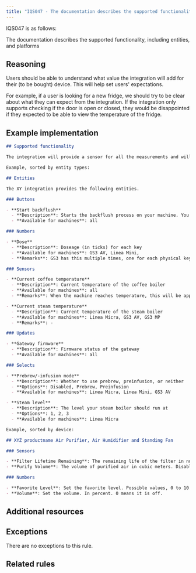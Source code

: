 ```yaml
---
title: "IQS047 - The documentation describes the supported functionality, including entities, and platforms"
---
```


IQS047 is as follows:

The documentation describes the supported functionality, including entities, and platforms

## Reasoning

Users should be able to understand what value the integration will add for their (to be bought) device.
This will help set users' expectations.

For example, if a user is looking for a new fridge, we should try to be clear about what they can expect from the integration.
If the integration only supports checking if the door is open or closed, they would be disappointed if they expected to be able to view the temperature of the fridge.

## Example implementation

```markdown
## Supported functionality

The integration will provide a sensor for all the measurements and will provide a switch to turn the device on and off.

Example, sorted by entity types: 

## Entities

The XY integration provides the following entities.

### Buttons

- **Start backflush**
  - **Description**: Starts the backflush process on your machine. You got 15 seconds to turn the paddle after activation.
  - **Available for machines**: all

### Numbers

- **Dose**
  - **Description**: Doseage (in ticks) for each key
  - **Available for machines**: GS3 AV, Linea Mini, 
  - **Remarks**: GS3 has this multiple times, one for each physical key (1-4), and the entities are disabled by default

### Sensors

- **Current coffee temperature**
  - **Description**: Current temperature of the coffee boiler
  - **Available for machines**: all
  - **Remarks**: When the machine reaches temperature, this will be approximately 3 degrees higher than the `Coffee target temperature`, due to different measurement points.

- **Current steam temperature**
  - **Description**: Current temperature of the steam boiler
  - **Available for machines**: Linea Micra, GS3 AV, GS3 MP
  - **Remarks**: -

### Updates

- **Gateway firmware**
  - **Description**: Firmware status of the gateway
  - **Available for machines**: all

### Selects

- **Prebrew/-infusion mode**
  - **Description**: Whether to use prebrew, preinfusion, or neither
  - **Options**: Disabled, Prebrew, Preinfusion
  - **Available for machines**: Linea Micra, Linea Mini, GS3 AV

- **Steam level**
  - **Description**: The level your steam boiler should run at
  - **Options**: 1, 2, 3
  - **Available for machines**: Linea Micra

Example, sorted by device:

## XYZ productname Air Purifier, Air Humidifier and Standing Fan

### Sensors

- **Filter Lifetime Remaining**: The remaining life of the filter in number of years. Enabled by default.
- **Purify Volume**: The volume of purified air in cubic meters. Disabled by default.

### Numbers

- **Favorite Level**: Set the favorite level. Possible values, 0 to 10. 0 means it is off.)
- **Volume**: Set the volume. In percent. 0 means it is off.
```

## Additional resources


## Exceptions

There are no exceptions to this rule.

## Related rules

